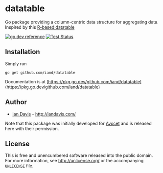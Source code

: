 # datatable

Go package providing a column-centric data structure for aggregating data. Inspired by this [R-based datatable](https://github.com/Rdatatable/data.table/wiki)

[![go.dev reference](https://img.shields.io/badge/go.dev-reference-007d9c?logo=go&logoColor=white)](https://pkg.go.dev/github.com/iand/datatable)
[![Test Status](https://github.com/iand/datatable/actions/workflows/test.yml/badge.svg)](https://github.com/iand/datatable/actions/workflows/test.yml)


## Installation

Simply run

	go get github.com/iand/datatable

Documentation is at [https://pkg.go.dev/github.com/iand/datatable](https://pkg.go.dev/github.com/iand/datatable)

## Author

* [Ian Davis](http://github.com/iand) - <http://iandavis.com/>

Note that this package was initially developed for [Avocet](https://github.com/avct) and is released here with their permission.

## License

This is free and unencumbered software released into the public domain. For more
information, see <http://unlicense.org/> or the accompanying [`UNLICENSE`](UNLICENSE) file.
